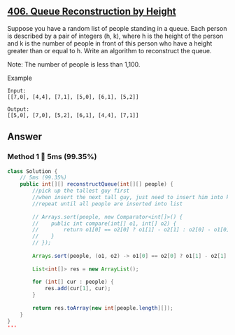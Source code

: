 ## [406. Queue Reconstruction by Height](https://leetcode.com/problems/queue-reconstruction-by-height/)

Suppose you have a random list of people standing in a queue. Each person is described by a pair of integers (h, k), where h is the height of the person and k is the number of people in front of this person who have a height greater than or equal to h. Write an algorithm to reconstruct the queue.

Note:
The number of people is less than 1,100.

 
Example

```
Input:
[[7,0], [4,4], [7,1], [5,0], [6,1], [5,2]]

Output:
[[5,0], [7,0], [5,2], [6,1], [4,4], [7,1]]
```

## Answer
### Method 1 :rocket: 5ms (99.35%)

```java
class Solution {
    // 5ms (99.35%)
    public int[][] reconstructQueue(int[][] people) {
        //pick up the tallest guy first
        //when insert the next tall guy, just need to insert him into kth position
        //repeat until all people are inserted into list
        
        // Arrays.sort(people, new Comparator<int[]>() {
        //    public int compare(int[] o1, int[] o2) {
        //        return o1[0] == o2[0] ? o1[1] - o2[1] : o2[0] - o1[0];
        //    } 
        // });
        
        Arrays.sort(people, (o1, o2) -> o1[0] == o2[0] ? o1[1] - o2[1] : o2[0] - o1[0]);
        
        List<int[]> res = new ArrayList();
        
        for (int[] cur : people) {
            res.add(cur[1], cur);
        }
        
        return res.toArray(new int[people.length][]);
    }
}
'''
